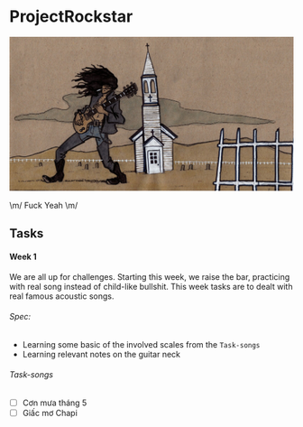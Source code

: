 # ProjectRockstar

![Image](images/original.jpg)

\m/ Fuck Yeah \m/

## Tasks

#### Week 1
We are all up for challenges. Starting this week, we raise the bar, practicing with real song instead of child-like
bullshit. This week tasks are to dealt with real famous acoustic songs.

###### Spec:
  - Learning some basic of the involved scales from the `Task-songs`
  - Learning relevant notes on the guitar neck

###### Task-songs
- [ ] Cơn mưa tháng 5
- [ ] Giấc mơ Chapi

